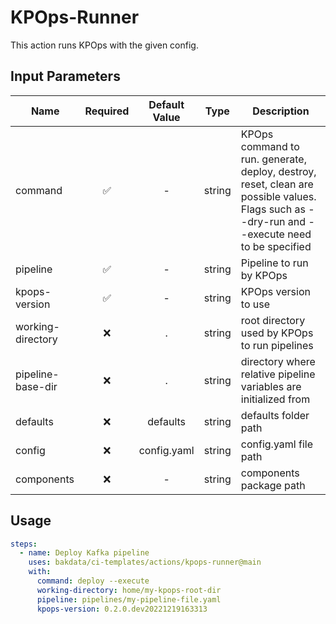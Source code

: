 # KPOps-Runner

This action runs KPOps with the given config.

## Input Parameters

| Name              | Required | Default Value |  Type  | Description                                                                                                                                   |
| ----------------- | :------: | :-----------: | :----: | --------------------------------------------------------------------------------------------------------------------------------------------- |
| command           |    ✅    |       -       | string | KPOps command to run. generate, deploy, destroy, reset, clean are possible values. Flags such as --dry-run and --execute need to be specified |
| pipeline          |    ✅    |       -       | string | Pipeline to run by KPOps                                                                                                                      |
| kpops-version     |    ✅    |       -       | string | KPOps version to use                                                                                                                          |
| working-directory |    ❌    |       .       | string | root directory used by KPOps to run pipelines                                                                                                 |
| pipeline-base-dir |    ❌    |       .       | string | directory where relative pipeline variables are initialized from                                                                              |
| defaults          |    ❌    |   defaults    | string | defaults folder path                                                                                                                          |
| config            |    ❌    |  config.yaml  | string | config.yaml file path                                                                                                                         |
| components        |    ❌    |       -       | string | components package path                                                                                                                       |

## Usage

```yaml
steps:
  - name: Deploy Kafka pipeline
    uses: bakdata/ci-templates/actions/kpops-runner@main
    with:
      command: deploy --execute
      working-directory: home/my-kpops-root-dir
      pipeline: pipelines/my-pipeline-file.yaml
      kpops-version: 0.2.0.dev20221219163313
```
